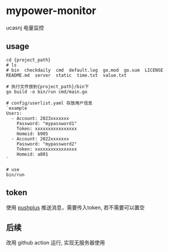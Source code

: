 # mypower-monitor

ucasnj 电量监控

## usage

```shell
cd {project_path}
# ls
# bin  checkdaily  cmd  default.log  go.mod  go.sum  LICENSE  README.md  server  static  time.txt  value.txt

# 执行文件放到{project_path}/bin下
go build -o bin/run cmd/main.go

# config/userlist.yaml 存放用户信息
`example
Users:
  - Account: 2023xxxxxxx
    Password: "mypassword1"
    Token: xxxxxxxxxxxxxxxx
    Homeid: b905
  - Account: 2022xxxxxxx
    Password: "mypassword2"
    Token: xxxxxxxxxxxxxxxx
    Homeid: a801
`

# use
bin/run
```

## token

使用 [pushplus](https://www.pushplus.plus/) 推送消息，需要传入token, 若不需要可以置空

## 后续

改用 github action 运行, 实现无服务器使用
